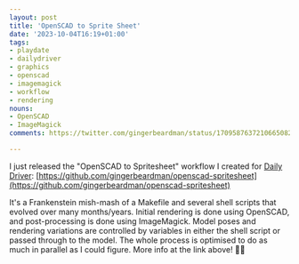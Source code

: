 ```yaml
---
layout: post
title: 'OpenSCAD to Sprite Sheet'
date: '2023-10-04T16:19+01:00'
tags:
- playdate
- dailydriver
- graphics
- openscad
- imagemagick
- workflow
- rendering
nouns:
- OpenSCAD
- ImageMagick
comments: https://twitter.com/gingerbeardman/status/1709587637210665082

---
```


I just released the "OpenSCAD to Spritesheet" workflow I created for [Daily Driver](): [https://github.com/gingerbeardman/openscad-spritesheet](https://github.com/gingerbeardman/openscad-spritesheet)

It's a Frankenstein mish-mash of a Makefile and several shell scripts that evolved over many months/years. Initial rendering is done using OpenSCAD, and post-processing is done using ImageMagick. Model poses and rendering variations are controlled by variables in either the shell script or passed through to the model. The whole process is optimised to do as much in parallel as I could figure. More info at the link above! 🚗💨

